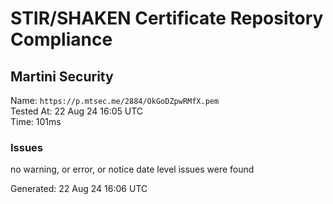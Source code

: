 # STIR/SHAKEN Certificate Repository Compliance

## Martini Security

Name: `https://p.mtsec.me/2884/OkGoDZpwRMfX.pem`\
Tested At: 22 Aug 24 16:05 UTC\
Time: 101ms

### Issues

no warning, or error, or notice date level issues were found

Generated: 22 Aug 24 16:06 UTC